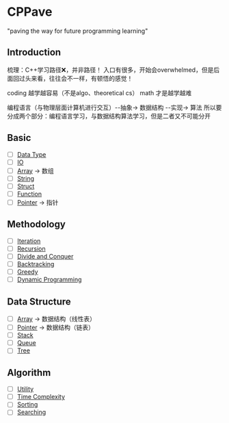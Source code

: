 # CPPave

"paving the way for future programming learning"

## Introduction

梳理：C++学习路径❌，并非路径！
入口有很多，开始会overwhelmed，但是后面回过头来看，往往会不一样，有顿悟的感觉！

coding 越学越容易（不是algo、theoretical cs）
math 才是越学越难

编程语言（与物理层面计算机进行交互）--抽象-> 数据结构 --实现-> 算法
所以要分成两个部分：编程语言学习，与数据结构算法学习，但是二者又不可能分开

## Basic

- [ ] [Data Type](paves/basics/data_type.md)
- [ ] [IO](paves/basics/io.md)
- [ ] [Array](paves/basics/array.md) -> 数组
- [ ] [String](paves/basics/string.md)
- [ ] [Struct](paves/basics/struct.md)
- [ ] [Function](paves/basics/function.md)
- [ ] [Pointer](paves/basics/pointer.md) -> 指针

## Methodology

- [ ] [Iteration](paves/methodology/iteration.md)
- [ ] [Recursion](paves/methodology/recursion.md)
- [ ] [Divide and Conquer](paves/methodology/divide_n_conquer.md)
- [ ] [Backtracking](paves/methodology/backtracking.md)
- [ ] [Greedy](paves/methodology/greedy.md)
- [ ] [Dynamic Programming](paves/methodology/dynamic_programming.md)

## Data Structure

- [ ] [Array](paves/data_structure/array.md) -> 数据结构（线性表）
- [ ] [Pointer](paves/data_structure/pointer.md) -> 数据结构（链表）
- [ ] [Stack](paves/data_structure/stack.md)
- [ ] [Queue](paves/data_structure/queue.md)
- [ ] [Tree](paves/data_structure/tree.md)

## Algorithm

- [ ] [Utility](paves/algorithms/utility.md)
- [ ] [Time Complexity](paves/algorithms/time_complexity.md)
- [ ] [Sorting](paves/algorithms/sorting.md)
- [ ] [Searching](paves/algorithms/searching.md)
